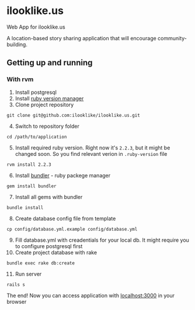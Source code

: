 # ilooklike.us

Web App for ilooklike.us

A location-based story sharing application that will encourage community-building.

## Getting up and running

### With rvm

1. Install postgresql
2. Install [ruby version manager](https://rvm.io/rvm/install)
3. Clone project repository

  ```
  git clone git@github.com:ilooklike/ilooklike.us.git
  ```

4. Switch to repository folder

  ```
  cd /path/to/application
  ```

5. Install required ruby version. Right now it's `2.2.3`, but it might be changed soon. So you find relevant verion in `.ruby-version` file

  ```
  rvm install 2.2.3
  ```

6. Install [bundler](http://bundler.io/) - ruby packege manager

  ```
  gem install bundler
  ```

7. Install all gems with bundler

  ```
  bundle install
  ```

8. Create database config file from template

  ```
  cp config/database.yml.example config/database.yml
  ```

9. Fill database.yml with creadentials for your local db. It might require you to configure postgresql first
10. Create project database with rake

  ```
  bundle exec rake db:create
  ```

11. Run server

  ```
  rails s
  ```

The end! Now you can access application with [localhost:3000](http://localhost:3000) in your browser
